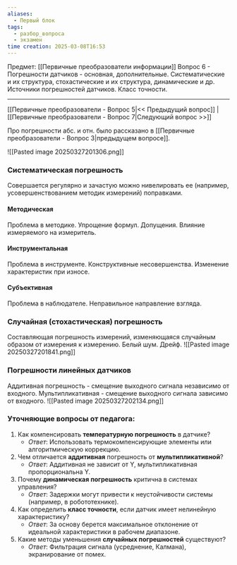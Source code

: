 ```yaml
---
aliases:
  - Первый блок
tags:
  - разбор_вопроса
  - экзамен
time creation: 2025-03-08T16:53
---
```

Предмет: [[Первичные преобразователи информации]]
Вопрос 6 - Погрешности датчиков - основная, дополнительные. Систематические и их структура, стохастические и их структура, динамические и др. Источники погрешностей датчиков. Класс точности.

---
[[Первичные преобразователи - Вопрос 5|<< Предыдущий вопрос]] | [[Первичные преобразователи - Вопрос 7|Следующий вопрос >>]]

Про погрешности абс. и отн. было рассказано в [[Первичные преобразователи - Вопрос 3|предыдущем вопросе]].

![[Pasted image 20250327201306.png]]

### Систематическая погрешность
Совершается регулярно и зачастую можно нивелировать ее (например, усовершенствованием методик измерений) поправками.
#### Методическая
Проблема в методике. Упрощение формул. Допущения. Влияние измеряемого на измеритель.
#### Инструментальная
Проблема в инструменте. Конструктивные несовершенства. Изменение характеристик при износе.
#### Субъективная
Проблема в наблюдателе. Неправильное направление взгляда. 
### Случайная (стохастическая) погрешность
Составляющая погрешность измерений, изменяющаяся случайным образом от измерения к измерению. Белый шум. Дрейф.
![[Pasted image 20250327201841.png]]

### Погрешности линейных датчиков
Аддитивная погрешность - смещение выходного сигнала независимо от входного.
Мультипликативная - смещение выходного сигнала зависимо от входного.
![[Pasted image 20250327202134.png]]
### Уточняющие вопросы от педагога:
1. Как компенсировать **температурную погрешность** в датчике?
    - _Ответ_: Использовать термокомпенсирующие элементы или алгоритмическую коррекцию.
2. Чем отличается **аддитивная** погрешность от **мультипликативной**?
    - _Ответ_: Аддитивная не зависит от Y, мультипликативная пропорциональна Y.
3. Почему **динамическая погрешность** критична в системах управления?
    - _Ответ_: Задержки могут привести к неустойчивости системы (например, в робототехнике).
4. Как определить **класс точности**, если датчик имеет нелинейную характеристику?
    - _Ответ_: За основу берется максимальное отклонение от идеальной характеристики в рабочем диапазоне.
5. Какие методы уменьшения **случайных погрешностей** существуют?
    - _Ответ_: Фильтрация сигнала (усреднение, Калмана), экранирование от помех.